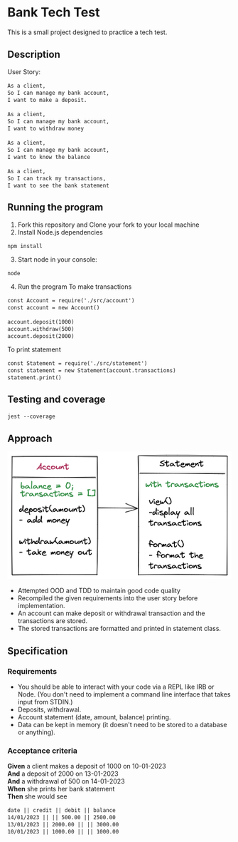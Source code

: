 # Bank Tech Test

This is a small project designed to practice a tech test.

## Description

User Story:

```
As a client,
So I can manage my bank account,
I want to make a deposit.

As a client,
So I can manage my bank account,
I want to withdraw money

As a client,
So I can manage my bank account,
I want to know the balance

As a client,
So I can track my transactions,
I want to see the bank statement
```

## Running the program

1. Fork this repository and Clone your fork to your local machine
2. Install Node.js dependencies

```
npm install
```

3. Start node in your console:

```
node
```

4. Run the program
   To make transactions

```
const Account = require('./src/account')
const account = new Account()

account.deposit(1000)
account.withdraw(500)
account.deposit(2000)
```

To print statement

```
const Statement = require('./src/statement')
const statement = new Statement(account.transactions)
statement.print()
```

## Testing and coverage

```
jest --coverage
```

## Approach

![Bank-tech-test](./diagram/bank-tech-test.png)

- Attempted OOD and TDD to maintain good code quality
- Recompiled the given requirements into the user story before implementation.
- An account can make deposit or withdrawal transaction and the transactions are stored.
- The stored transactions are formatted and printed in statement class.

## Specification

### Requirements

- You should be able to interact with your code via a REPL like IRB or Node. (You don't need to implement a command line interface that takes input from STDIN.)
- Deposits, withdrawal.
- Account statement (date, amount, balance) printing.
- Data can be kept in memory (it doesn't need to be stored to a database or anything).

### Acceptance criteria

**Given** a client makes a deposit of 1000 on 10-01-2023  
**And** a deposit of 2000 on 13-01-2023  
**And** a withdrawal of 500 on 14-01-2023  
**When** she prints her bank statement  
**Then** she would see

```
date || credit || debit || balance
14/01/2023 || || 500.00 || 2500.00
13/01/2023 || 2000.00 || || 3000.00
10/01/2023 || 1000.00 || || 1000.00
```
